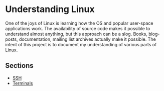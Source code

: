 # Understanding Linux

One of the joys of Linux is learning how the OS and popular user-space applications work. The availability of source code makes it possible to understand almost anything, but this approach can be a slog. Books, blog-posts, documentation, mailing list archives actually make it possible. The intent of this project is to document my understanding of various parts of Linux.

## Sections
* [SSH](ssh.md)
* [Terminals](terminals.md)
